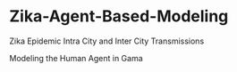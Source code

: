 # Zika-Agent-Based-Modeling

Zika Epidemic Intra City and Inter City Transmissions

Modeling the Human Agent in Gama
